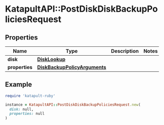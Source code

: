 # KatapultAPI::PostDiskDiskBackupPoliciesRequest

## Properties

| Name | Type | Description | Notes |
| ---- | ---- | ----------- | ----- |
| **disk** | [**DiskLookup**](DiskLookup.md) |  |  |
| **properties** | [**DiskBackupPolicyArguments**](DiskBackupPolicyArguments.md) |  |  |

## Example

```ruby
require 'katapult-ruby'

instance = KatapultAPI::PostDiskDiskBackupPoliciesRequest.new(
  disk: null,
  properties: null
)
```

